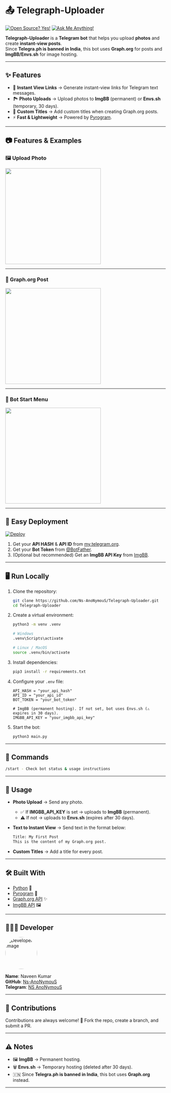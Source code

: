 # 📤 Telegraph-Uploader

[![Open Source? Yes!](https://badgen.net/badge/Open%20Source%20%3F/Yes%21/blue?icon=github)](https://github.com/Ns-AnoNymouS/Telegraph-Uploader)
[![Ask Me Anything!](https://img.shields.io/badge/Ask%20me-anything-1abc9c.svg)](https://telegram.dog/Ns_AnoNymouS)

**Telegraph-Uploader** is a **Telegram bot** that helps you upload **photos** and create **instant-view posts**.  
Since **Telegra.ph is banned in India**, this bot uses **Graph.org** for posts and **ImgBB/Envs.sh** for image hosting.

---

## ✨ Features

- 🔗 **Instant View Links** → Generate instant-view links for Telegram text messages.
- 🏞 **Photo Uploads** → Upload photos to **ImgBB** (permanent) or **Envs.sh** (temporary, 30 days).
- 📝 **Custom Titles** → Add custom titles when creating Graph.org posts.
- ⚡ **Fast & Lightweight** → Powered by [Pyrogram](https://docs.pyrogram.org/).

---

## 📷 Features & Examples

### 🖼️ Upload Photo

<img src="screenshots/photo_upload.png" width="300">

---

### 📰 Graph.org Post

<img src="screenshots/graph_post.png" width="300">

---

### 🤖 Bot Start Menu

<img src="screenshots/start_menu.png" width="300">

---

## 🚀 Easy Deployment

[![Deploy](https://www.herokucdn.com/deploy/button.svg)](https://heroku.com/deploy?template=https://github.com/Ns-AnoNymouS/Telegraph-Uploader)

1. Get your **API HASH** & **API ID** from [my.telegram.org](https://my.telegram.org/auth?to=apps).
2. Get your **Bot Token** from [@BotFather](https://t.me/BotFather).
3. (Optional but recommended) Get an **ImgBB API Key** from [ImgBB](https://api.imgbb.com/).

---

## 🖥️ Run Locally

1. Clone the repository:

   ```sh
   git clone https://github.com/Ns-AnoNymouS/Telegraph-Uploader.git
   cd Telegraph-Uploader
   ```

2. Create a virtual environment:

   ```sh
   python3 -m venv .venv

   # Windows
   .venv\Scripts\activate

   # Linux / MacOS
   source .venv/bin/activate
   ```

3. Install dependencies:

   ```sh
   pip3 install -r requirements.txt
   ```

4. Configure your `.env` file:

   ```env
   API_HASH = "your_api_hash"
   API_ID = "your_api_id"
   BOT_TOKEN = "your_bot_token"

   # ImgBB (permanent hosting). If not set, bot uses Envs.sh (⚠️ expires in 30 days).
   IMGBB_API_KEY = "your_imgbb_api_key"
   ```

5. Start the bot:

   ```sh
   python3 main.py
   ```

---

## 📜 Commands

```bash
/start - Check bot status & usage instructions
```

---

## 🤔 Usage

- **Photo Upload** → Send any photo.

  - ✅ If **IMGBB_API_KEY** is set → uploads to **ImgBB** (permanent).
  - ⚠️ If not → uploads to **Envs.sh** (expires after 30 days).

- **Text to Instant View** → Send text in the format below:

  ```txt
  Title: My First Post
  This is the content of my Graph.org post.
  ```

- **Custom Titles** → Add a title for every post.

---

## 🛠 Built With

- [Python](https://docs.python.org/) 🐍
- [Pyrogram](https://docs.pyrogram.org/) 📡
- [Graph.org API](https://graph.org/api) ✨
- [ImgBB API](https://api.imgbb.com/) 🖼️

---

## 👨🏻‍💻 Developer

[<img src="https://avatars.githubusercontent.com/u/70622189?v=4" width="100" style="border-radius:50%" alt="Developer Image">](https://github.com/Ns-AnoNymouS)

**Name**: Naveen Kumar  
**GitHub**: [Ns-AnoNymouS](https://github.com/Ns-AnoNymouS)  
**Telegram**: [NS AnoNymouS](https://telegram.dog/The_proGrammerr)

---

## 🤝 Contributions

Contributions are always welcome! 🎉
Fork the repo, create a branch, and submit a PR.

---

## ⚠️ Notes

- 🖼️ **ImgBB** → Permanent hosting.
- 🗑️ **Envs.sh** → Temporary hosting (deleted after 30 days).
- 🇮🇳 Since **Telegra.ph is banned in India**, this bot uses **Graph.org** instead.

---
